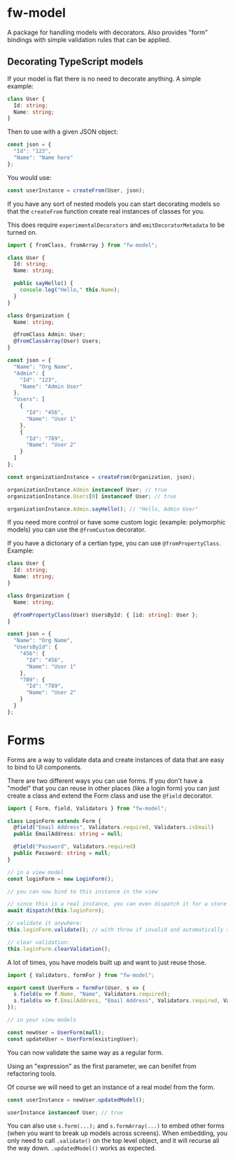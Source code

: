 # fw-model

A package for handling models with decorators. Also provides "form" bindings with simple validation rules that can be applied.

## Decorating TypeScript models

If your model is flat there is no need to decorate anything. A simple example:

```ts
class User {
  Id: string;
  Name: string;
}
```

Then to use with a given JSON object:

```ts
const json = {
  "Id": "123",
  "Name": "Name here"
};
```

You would use:

```ts
const userInstance = createFrom(User, json);
```

If you have any sort of nested models you can start decorating models so that the `createFrom` function create real instances of classes for you.

This does require `experimentalDecorators` and `emitDecoratorMetadata` to be turned on.

```ts
import { fromClass, fromArray } from "fw-model";

class User {
  Id: string;
  Name: string;

  public sayHello() {
    console.log("Hello," this.Name);
  }
}

class Organization {
  Name: string;

  @fromClass Admin: User;
  @fromClassArray(User) Users;
}

const json = {
  "Name": "Org Name",
  "Admin": {
    "Id": "123",
    "Name": "Admin User"
  },
  "Users": [
    {
      "Id": "456",
      "Name": "User 1"
    },
    {
      "Id": "789",
      "Name": "User 2"
    }
  ]
};

const organizationInstance = createFrom(Organization, json);

organizationInstance.Admin instanceof User; // true
organizationInstance.Users[0] instanceof User; // true

organizationInstance.Admin.sayHello(); // "Hello, Admin User"
```

If you need more control or have some custom logic (example: polymorphic models) you can use the `@fromCustom` decorator.

If you have a dictonary of a certian type, you can use `@fromPropertyClass`. Example:

```ts
class User {
  Id: string;
  Name: string;
}

class Organization {
  Name: string;

  @fromPropertyClass(User) UsersById: { [id: string]: User };
}

const json = {
  "Name": "Org Name",
  "UsersById": {
    "456": {
      "Id": "456",
      "Name": "User 1"
    },
    "789": {
      "Id": "789",
      "Name": "User 2"
    }
  }
};

```

# Forms

Forms are a way to validate data and create instances of data that are easy to bind to UI components.

There are two different ways you can use forms. If you don't have a "model" that you can reuse in other places (like a login form) you can just create a class and extend the Form class and use the `@field` decorator.

```ts
import { Form, field, Validators } from "fw-model";

class LoginForm extends Form {
  @field("Email Address", Validators.required, Validators.isEmail)
  public EmailAddress: string = null;

  @field("Password", Validators.required)
  public Password: string = null;
}

// in a view model
const loginForm = new LoginForm();

// you can now bind to this instance in the view

// since this is a real instance, you can even dispatch it for a store to handle (if using "fw")
await dispatch(this.loginForm);

// validate it anywhere:
this.loginForm.validate(); // with throw if invalid and automatically set validation on the instance. Your UI components can bind to these as well.

// clear validation:
this.loginForm.clearValidation();
```

A lot of times, you have models built up and want to just reuse those.

```ts
import { Validators, formFor } from "fw-model";

export const UserForm = formFor(User, s => {
  s.field(u => f.Name, "Name", Validators.required);
  s.field(u => f.EmailAddress, "Email Address", Validators.required, Validators.isEmail);
});

// in your view models

const newUser = UserForm(null);
const updateUser = UserForm(existingUser);
```

You can now validate the same way as a regular form.

Using an "expression" as the first parameter, we can benifet from refactoring tools.

Of course we will need to get an instance of a real model from the form.

```ts
const userInstance = newUser.updatedModel();

userInstance instanceof User; // true
```

You can also use `s.form(...);` and `s.formArray(...)` to embed other forms (when you want to break up models across screens). When embedding, you only need to call `.validate()` on the top level object, and it will recurse all the way down. `.updatedModel()` works as expected.
